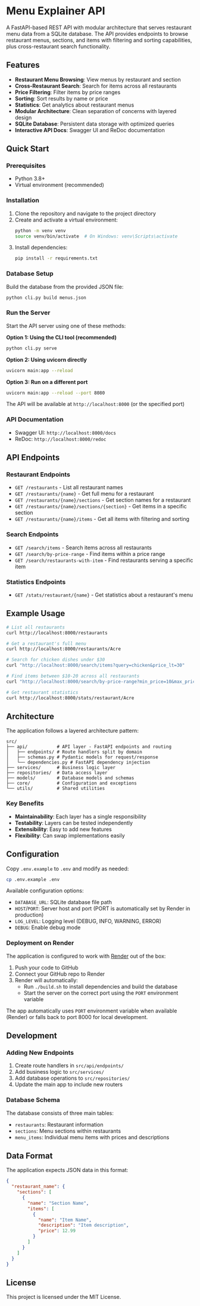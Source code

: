 # Menu Explainer API

A FastAPI-based REST API with modular architecture that serves restaurant menu data from a SQLite database. The API provides endpoints to browse restaurant menus, sections, and items with filtering and sorting capabilities, plus cross-restaurant search functionality.

## Features

- **Restaurant Menu Browsing**: View menus by restaurant and section
- **Cross-Restaurant Search**: Search for items across all restaurants
- **Price Filtering**: Filter items by price ranges
- **Sorting**: Sort results by name or price
- **Statistics**: Get analytics about restaurant menus
- **Modular Architecture**: Clean separation of concerns with layered design
- **SQLite Database**: Persistent data storage with optimized queries
- **Interactive API Docs**: Swagger UI and ReDoc documentation

## Quick Start

### Prerequisites

- Python 3.8+
- Virtual environment (recommended)

### Installation

1. Clone the repository and navigate to the project directory
2. Create and activate a virtual environment:
   ```bash
   python -m venv venv
   source venv/bin/activate  # On Windows: venv\Scripts\activate
   ```
3. Install dependencies:
   ```bash
   pip install -r requirements.txt
   ```

### Database Setup

Build the database from the provided JSON file:
```bash
python cli.py build menus.json
```

### Run the Server

Start the API server using one of these methods:

**Option 1: Using the CLI tool (recommended)**
```bash
python cli.py serve
```

**Option 2: Using uvicorn directly**
```bash
uvicorn main:app --reload
```

**Option 3: Run on a different port**
```bash
uvicorn main:app --reload --port 8080
```

The API will be available at `http://localhost:8000` (or the specified port)

### API Documentation

- Swagger UI: `http://localhost:8000/docs`
- ReDoc: `http://localhost:8000/redoc`

## API Endpoints

### Restaurant Endpoints

- `GET /restaurants` - List all restaurant names
- `GET /restaurants/{name}` - Get full menu for a restaurant
- `GET /restaurants/{name}/sections` - Get section names for a restaurant
- `GET /restaurants/{name}/sections/{section}` - Get items in a specific section
- `GET /restaurants/{name}/items` - Get all items with filtering and sorting

### Search Endpoints

- `GET /search/items` - Search items across all restaurants
- `GET /search/by-price-range` - Find items within a price range
- `GET /search/restaurants-with-item` - Find restaurants serving a specific item

### Statistics Endpoints

- `GET /stats/restaurant/{name}` - Get statistics about a restaurant's menu

## Example Usage

```bash
# List all restaurants
curl http://localhost:8000/restaurants

# Get a restaurant's full menu
curl http://localhost:8000/restaurants/Acre

# Search for chicken dishes under $30
curl "http://localhost:8000/search/items?query=chicken&price_lt=30"

# Find items between $10-20 across all restaurants
curl "http://localhost:8000/search/by-price-range?min_price=10&max_price=20"

# Get restaurant statistics
curl http://localhost:8000/stats/restaurant/Acre
```

## Architecture

The application follows a layered architecture pattern:

```
src/
├── api/           # API layer - FastAPI endpoints and routing
│   ├── endpoints/ # Route handlers split by domain
│   ├── schemas.py # Pydantic models for request/response
│   └── dependencies.py # FastAPI dependency injection
├── services/      # Business logic layer
├── repositories/  # Data access layer
├── models/        # Database models and schemas
├── core/          # Configuration and exceptions
└── utils/         # Shared utilities
```

### Key Benefits

- **Maintainability**: Each layer has a single responsibility
- **Testability**: Layers can be tested independently
- **Extensibility**: Easy to add new features
- **Flexibility**: Can swap implementations easily

## Configuration

Copy `.env.example` to `.env` and modify as needed:

```bash
cp .env.example .env
```

Available configuration options:
- `DATABASE_URL`: SQLite database file path
- `HOST`/`PORT`: Server host and port (PORT is automatically set by Render in production)
- `LOG_LEVEL`: Logging level (DEBUG, INFO, WARNING, ERROR)
- `DEBUG`: Enable debug mode

### Deployment on Render

The application is configured to work with [Render](https://render.com) out of the box:

1. Push your code to GitHub
2. Connect your GitHub repo to Render
3. Render will automatically:
   - Run `./build.sh` to install dependencies and build the database
   - Start the server on the correct port using the `PORT` environment variable

The app automatically uses `PORT` environment variable when available (Render) or falls back to port 8000 for local development.

## Development

### Adding New Endpoints

1. Create route handlers in `src/api/endpoints/`
2. Add business logic to `src/services/`
3. Add database operations to `src/repositories/`
4. Update the main app to include new routers

### Database Schema

The database consists of three main tables:
- `restaurants`: Restaurant information
- `sections`: Menu sections within restaurants
- `menu_items`: Individual menu items with prices and descriptions

## Data Format

The application expects JSON data in this format:

```json
{
  "restaurant_name": {
    "sections": [
      {
        "name": "Section Name",
        "items": [
          {
            "name": "Item Name",
            "description": "Item description",
            "price": 12.99
          }
        ]
      }
    ]
  }
}
```

## License

This project is licensed under the MIT License.